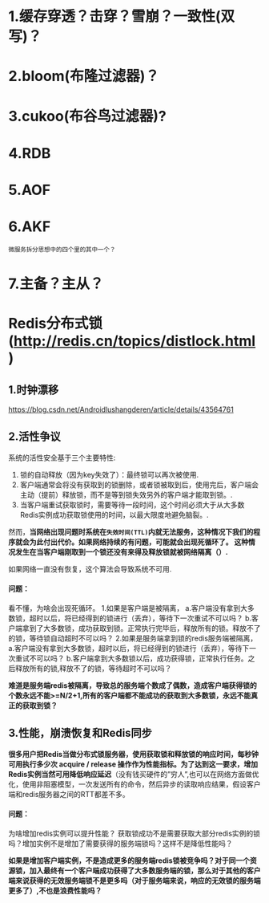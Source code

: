# 1.缓存穿透？击穿？雪崩？一致性(双写)？

# 2.bloom(布隆过滤器)？

# 3.cukoo(布谷鸟过滤器)?



# 4.RDB

# 5.AOF



# 6.AKF

 	微服务拆分思想中的四个里的其中一个？

# 7.主备？主从？

# Redis分布式锁(http://redis.cn/topics/distlock.html)



## 1.时钟漂移

https://blog.csdn.net/Androidlushangderen/article/details/43564761

## 2.活性争议

系统的活性安全基于三个主要特性:

1. 锁的自动释放（因为key失效了）：最终锁可以再次被使用.
2. 客户端通常会将没有获取到的锁删除，或者锁被取到后，使用完后，客户端会主动（提前）释放锁，而不是等到锁失效另外的客户端才能取到锁。.
3. 当客户端重试获取锁时，需要等待一段时间，这个时间必须大于从大多数Redis实例成功获取锁使用的时间，以最大限度地避免脑裂。.

然而，**当网络出现问题时系统在`失效时间(TTL)`内就无法服务，这种情况下我们的程序就会为此付出代价。如果网络持续的有问题，可能就会出现死循环了。 这种情况发生在当客户端刚取到一个锁还没有来得及释放锁就被网络隔离（）.**

如果网络一直没有恢复，这个算法会导致系统不可用.



#### 问题：

看不懂，为啥会出现死循环。
1.如果是客户端是被隔离，
	a.客户端没有拿到大多数锁，超时以后，将已经得到的锁进行（丢弃），等待下一次重试不可以吗？
	b.客户端拿到了大多数锁，成功获取到锁。正常执行完毕后，释放所有的锁。释放不了的锁，等待锁自动超时不可以吗？
2.如果是服务端拿到锁的redis服务端被隔离，
	a.客户端没有拿到大多数锁，超时以后，将已经得到的锁进行（丢弃），等待下一次重试不可以吗？
	b.客户端拿到大多数锁以后，成功获得锁，正常执行任务。之后释放所有的锁,释放不了的锁，等待超时不可以吗？
	
**难道是服务端redis被隔离，导致总的服务端个数成了偶数，造成客户端获得锁的个数永远不能>=N/2+1,所有的客户端都不能成功的获取到大多数锁，永远不能真正的获取到锁？**

##     3.性能，崩溃恢复和Redis同步

**很多用户把Redis当做分布式锁服务器，使用获取锁和释放锁的响应时间，每秒钟可用执行多少次 acquire / release 操作作为性能指标。为了达到这一要求，增加Redis实例当然可用降低响应延迟**（没有钱买硬件的”穷人”,也可以在网络方面做优化，使用非阻塞模型，一次发送所有的命令，然后异步的读取响应结果，假设客户端和redis服务器之间的RTT都差不多。

#### 问题：

为啥增加redis实例可以提升性能？
获取锁成功不是需要获取大部分redis实例的锁吗？增加实例不是增加了需要获得的服务端锁吗？这样不是降低性能吗？

**如果是增加客户端实例，不是造成更多的服务端redis锁被竞争吗？对于同一个资源锁，加入最终有一个客户端成功获得了大多数服务端的锁，那么对于其他的客户端来说获得的无效服务端锁不是更多吗（对于服务端来说，响应的无效锁的服务端更多了）,不也是浪费性能吗？**

